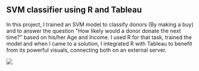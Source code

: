 ## SVM classifier using R and Tableau
In this project, I trained an SVM model to classify donors (By making a buy) and to answer the question "How likely would a donor donate the next time?" based on his/her Age and Income.
I used R for that task, trained the model and when I came to a solution, I integrated R with Tableau to benefit from its powerful visuals, connecting both on an external server.

![](SMV.gif)
